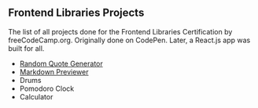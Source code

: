 ## Frontend Libraries Projects

The list of all projects done for the Frontend Libraries Certification by freeCodeCamp.org.
Originally done on CodePen. Later, a React.js app was built for all.

- [Random Quote Generator](https://github.com/rumessa/fcc-lib/tree/main/random-quotes)
- [Markdown Previewer](https://github.com/rumessa/fcc-lib/tree/main/markdown)
- Drums
- Pomodoro Clock
- Calculator
